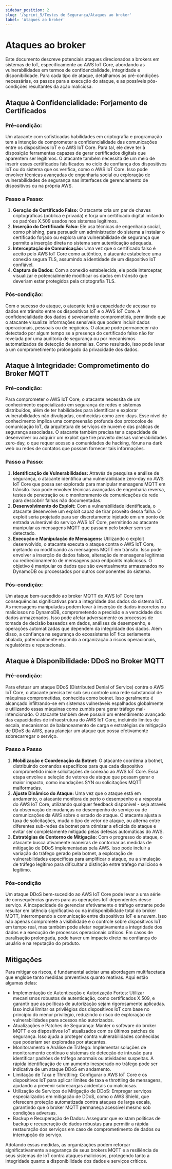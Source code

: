 ```yaml
---
sidebar_position: 2
slug: '/sprint_5/Testes de Segurança/Ataques ao broker'
label: 'Ataques ao broker'
---
```


# Ataques ao broker

Este documento descreve potenciais ataques direcionados a brokers em sistemas de IoT, especificamente ao AWS IoT Core, abordando as vulnerabilidades em termos de confidencialidade, integridade e disponibilidade. Para cada tipo de ataque, detalhamos as pré-condições necessárias, os passos para a execução do ataque, e as possíveis pós-condições resultantes da ação maliciosa.

## Ataque à Confidencialidade: Forjamento de Certificados

### Pré-condição:
Um atacante com sofisticadas habilidades em criptografia e programação tem a intenção de comprometer a confidencialidade das comunicações entre os dispositivos IoT e o AWS IoT Core. Para tal, ele deve ter à disposição ferramentas capazes de gerar certificados digitais que aparentem ser legítimos. O atacante também necessita de um meio de inserir esses certificados falsificados no ciclo de confiança dos dispositivos IoT ou do sistema que os verifica, como o AWS IoT Core. Isso pode envolver técnicas avançadas de engenharia social ou exploração de vulnerabilidades de segurança nas interfaces de gerenciamento de dispositivos ou na própria AWS.

### Passo a Passo:

1. **Geração de Certificado Falso:** O atacante cria um par de chaves criptográficas (pública e privada) e forja um certificado digital imitando os padrões X.509 usados nos sistemas legítimos.
2. **Inserção do Certificado Falso:** Ele usa técnicas de engenharia social, como phishing, para persuadir um administrador do sistema a instalar o certificado forjado ou explora uma vulnerabilidade de segurança que permite a inserção direta no sistema sem autenticação adequada.
3. **Interceptação de Comunicação:** Uma vez que o certificado falso é aceito pelo AWS IoT Core como autêntico, o atacante estabelece uma conexão segura TLS, assumindo a identidade de um dispositivo IoT confiável.
4. **Captura de Dados:** Com a conexão estabelecida, ele pode interceptar, visualizar e potencialmente modificar os dados em trânsito que deveriam estar protegidos pela criptografia TLS.

### Pós-condição:
Com o sucesso do ataque, o atacante terá a capacidade de acessar os dados em trânsito entre os dispositivos IoT e o AWS IoT Core. A confidencialidade dos dados é severamente comprometida, permitindo que o atacante visualize informações sensíveis que podem incluir dados operacionais, pessoais ou de negócios. O ataque pode permanecer não detectado por algum tempo se a presença do certificado falso não for revelada por uma auditoria de segurança ou por mecanismos automatizados de detecção de anomalias. Como resultado, isso pode levar a um comprometimento prolongado da privacidade dos dados.

## Ataque à Integridade: Comprometimento do Broker MQTT

### Pré-condição:
Para comprometer o AWS IoT Core, o atacante necessita de um conhecimento especializado em segurança de redes e sistemas distribuídos, além de ter habilidades para identificar e explorar vulnerabilidades não divulgadas, conhecidas como zero-days. Esse nível de conhecimento implica uma compreensão profunda dos protocolos de comunicação IoT, da arquitetura de serviços de nuvem e das práticas de segurança associadas. O atacante também precisa ter a capacidade de desenvolver ou adquirir um exploit que tire proveito dessas vulnerabilidades zero-day, o que requer acesso a comunidades de hacking, fóruns na dark web ou redes de contatos que possam fornecer tais informações.

### Passo a Passo:
1. **Identificação de Vulnerabilidades:** Através de pesquisa e análise de segurança, o atacante identifica uma vulnerabilidade zero-day no AWS IoT Core que possa ser explorada para manipular mensagens MQTT em trânsito. Isso pode envolver técnicas avançadas de engenharia reversa, testes de penetração ou o monitoramento de comunicações de rede para descobrir falhas não documentadas.
2. **Desenvolvimento do Exploit:** Com a vulnerabilidade identificada, o atacante desenvolve um exploit capaz de tirar proveito dessa falha. O exploit seria projetado para ser discretamente injetado em um ponto de entrada vulnerável do serviço AWS IoT Core, permitindo ao atacante manipular as mensagens MQTT que passam pelo broker sem ser detectado.
3. **Execução e Manipulação de Mensagens:** Utilizando o exploit desenvolvido, o atacante executa o ataque contra o AWS IoT Core, injetando ou modificando as mensagens MQTT em trânsito. Isso pode envolver a inserção de dados falsos, alteração de mensagens legítimas ou redirecionamento de mensagens para endpoints maliciosos. O objetivo é manipular os dados que são eventualmente armazenados no DynamoDB ou processados por outros componentes do sistema.
   
### Pós-condição:
Um ataque bem-sucedido ao broker MQTT do AWS IoT Core tem consequências significativas para a integridade dos dados do sistema IoT. As mensagens manipuladas podem levar à inserção de dados incorretos ou maliciosos no DynamoDB, comprometendo a precisão e a veracidade dos dados armazenados. Isso pode afetar adversamente os processos de tomada de decisão baseados em dados, análises de desempenho, e operações automatizadas que dependem da integridade dos dados. Além disso, a confiança na segurança do ecossistema IoT fica seriamente abalada, potencialmente expondo a organização a riscos operacionais, regulatórios e reputacionais.

## Ataque à Disponibilidade: DDoS no Broker MQTT

### Pré-condição:
Para efetuar um ataque DDoS (Distributed Denial of Service) contra o AWS IoT Core, o atacante precisa ter sob seu controle uma rede substancial de máquinas comprometidas, conhecida como botnet. Isso geralmente é alcançado infiltrando-se em sistemas vulneráveis espalhados globalmente e utilizando essas máquinas como zumbis para gerar tráfego mal-intencionado. O atacante também deve possuir um entendimento avançado das capacidades de infraestrutura do AWS IoT Core, incluindo limites de escala, mecanismos de balanceamento de carga e estratégias de mitigação de DDoS da AWS, para planejar um ataque que possa efetivamente sobrecarregar o serviço.

### Passo a Passo
1. **Mobilização e Coordenação da Botnet:** O atacante coordena a botnet, distribuindo comandos específicos para que cada dispositivo comprometido inicie solicitações de conexão ao AWS IoT Core. Essa etapa envolve a seleção de vetores de ataque que possam gerar o maior impacto, como inundações SYN ou solicitações MQTT malformadas.
2. **Ajuste Dinâmico do Ataque:** Uma vez que o ataque está em andamento, o atacante monitora de perto o desempenho e a resposta do AWS IoT Core, utilizando qualquer feedback disponível - seja através da observação de mudanças no desempenho do serviço ou de comunicações da AWS sobre o estado do ataque. O atacante ajusta a taxa de solicitações, muda o tipo de vetor de ataque, ou alterna entre diferentes sub-redes da botnet para otimizar a eficácia do ataque e evitar ser completamente mitigado pelas defesas automáticas do AWS.
3. **Estratégias de Contorno de Mitigação:** Com o progresso do ataque, o atacante busca ativamente maneiras de contornar as medidas de mitigação de DDoS implementadas pela AWS. Isso pode incluir a variação do tráfego gerado pela botnet, a exploração de vulnerabilidades específicas para amplificar o ataque, ou a simulação de tráfego legítimo para dificultar a distinção entre tráfego malicioso e legítimo.

### Pós-condição
Um ataque DDoS bem-sucedido ao AWS IoT Core pode levar a uma série de consequências graves para as operações IoT dependentes desse serviço. A incapacidade de gerenciar efetivamente o tráfego entrante pode resultar em latência significativa ou na indisponibilidade total do broker MQTT, interrompendo a comunicação entre dispositivos IoT e a nuvem. Isso não apenas compromete a visibilidade e o controle sobre dispositivos IoT em tempo real, mas também pode afetar negativamente a integridade dos dados e a execução de processos operacionais críticos. Em casos de paralisação prolongada, pode haver um impacto direto na confiança do usuário e na reputação do produto.

## Mitigações

Para mitigar os riscos, é fundamental adotar uma abordagem multifacetada que englobe tanto medidas preventivas quanto reativas. Aqui estão algumas delas:

- Implementação de Autenticação e Autorização Fortes: Utilizar mecanismos robustos de autenticação, como certificados X.509, e garantir que as políticas de autorização sejam rigorosamente aplicadas. Isso inclui limitar os privilégios dos dispositivos IoT com base no princípio do menor privilégio, reduzindo o risco de exploração de vulnerabilidades para acessos não autorizados.
- Atualizações e Patches de Segurança: Manter o software do broker MQTT e os dispositivos IoT atualizados com os últimos patches de segurança. Isso ajuda a proteger contra vulnerabilidades conhecidas que poderiam ser exploradas por atacantes.
- Monitoramento e Análise de Tráfego: Implementar soluções de monitoramento contínuo e sistemas de detecção de intrusão para identificar padrões de tráfego anormais ou atividades suspeitas. A rápida identificação de um aumento inesperado no tráfego pode ser indicativa de um ataque DDoS em andamento.
- Limitação de Taxa e Throttling: Configurar o AWS IoT Core e os dispositivos IoT para aplicar limites de taxa e throttling de mensagens, ajudando a prevenir sobrecargas acidentais ou maliciosas.
- Utilização de Serviços de Mitigação de DDoS: Empregar serviços especializados em mitigação de DDoS, como o AWS Shield, que oferecem proteção automatizada contra ataques de larga escala, garantindo que o broker MQTT permaneça acessível mesmo sob condições adversas.
- Backup e Recuperação de Dados: Assegurar que existam políticas de backup e recuperação de dados robustas para permitir a rápida restauração dos serviços em caso de comprometimento de dados ou interrupção do serviço.
  
Adotando essas medidas, as organizações podem reforçar significativamente a segurança de seus brokers MQTT e a resiliência de seus sistemas de IoT contra ataques maliciosos, protegendo tanto a integridade quanto a disponibilidade dos dados e serviços críticos.